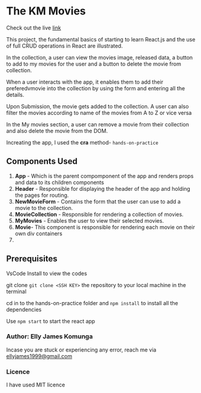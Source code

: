 # The KM Movies

Check out the live [link](https://hands-on-practice.vercel.app/)

This project, the fundamental basics of starting to learn React.js  and the use of full CRUD operations in React are illustrated.

In the collection, a user can view the movies image, released data, a button to add to my movies for the user  and a button to delete the movie from collection.

When a user interacts with the app, it enables them to add their preferedvmovie into the collection by using the form and entering all the details.

Upon Submission, the movie gets added to the collection.
A user can also filter the movies according to name of the movies from A to Z or vice versa 



In the My movies section, a user can remove a movie from their collection  and also delete the movie from the DOM.


Increating the app, I used the **cra** method- ``hands-on-practice``
 
## Components Used
1. **App** - Which is the parent compomponent of the app and renders props and data to its children components 
2. **Header** - Responsible for displaying the header of the app and holding the pages for routing.
1. **NewMovieForm** - Contains the form that the user can use to add a movie to the collection.
2. **MovieCollection** - Responsible for rendering a collection of movies.
3. **MyMovies** - Enables the user to view their selected movies.
4. **Movie**-  This component is responsible for rendering each movie on their own div containers
5. 
## Prerequisites   

VsCode Install to view the codes

git clone ````git clone <SSH KEY>```` the repository to your local machine in the terminal

cd in to  the hands-on-practice folder and ``npm install`` to install all the dependencies

Use ``npm start`` to start the react app

 


### Author: Elly James Komunga
Incase you are stuck or experiencing any error, reach me via ellyjames1999@gmail.com

### Licence 
I have used MIT licence
